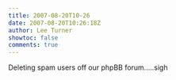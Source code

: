 ```yaml
---
title: 2007-08-20T10-26
date: 2007-08-20T10:26:18Z
author: Lee Turner
showtoc: false
comments: true
---
```


Deleting spam users off our phpBB forum.....sigh

